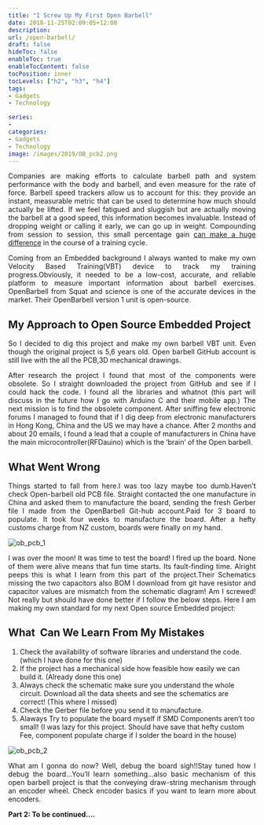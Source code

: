 ```yaml
---
title: "I Screw Up My First Open Barbell"
date: 2018-11-25T02:09:05+12:00
description:
url: /open-barbell/
draft: false
hideToc: false
enableToc: true
enableTocContent: false
tocPosition: inner
tocLevels: ["h2", "h3", "h4"]
tags:
- Gadgets
- Technology

series:
- 
categories:
- Gadgets
- Technology
image: /images/2019/OB_pcb2.png
---
```


<p style='text-align: justify;'>
Companies are making efforts to calculate barbell path and system performance with the body and barbell, and even measure for the rate of force. Barbell speed trackers allow us to account for this: they provide an instant, measurable metric that can be used to determine how much should actually be lifted. If we feel fatigued and sluggish but are actually moving the barbell at a good speed, this information becomes invaluable. Instead of dropping weight or calling it early, we can go up in weight. Compounding from session to session, this small percentage gain <a href="[url](https://pubmed.ncbi.nlm.nih.gov/21311352/)">can make a huge difference</a> in the course of a training cycle. 
</p>


<p style='text-align: justify;'>
Coming from an Embedded background I always wanted to make my own Velocity Based Training(VBT) device to track my training progress.Obviously, it needed to be a low-cost, accurate, and reliable platform to measure important information about barbell exercises. OpenBarbell from Squat and science is one of the accurate devices in the market. Their OpenBarbell version 1 unit is open-source.
</p>

## My Approach to Open Source Embedded Project

<p style='text-align: justify;'>
So I decided to dig this project and make my own barbell VBT unit. Even though the original project is 5,6 years old. Open barbell GitHub account is still live with the all the PCB,3D mechanical drawings.</p>

<p style='text-align: justify;'>
After research the project I found that most of the components were obsolete. So I straight downloaded the project from GitHub and see if I could hack the code. I found all the libraries and whatnot (this part will discuss in the future how I go with Arduino C and their mobile app.) The next mission is to find the obsolete component. After sniffing few electronic forums I managed to found that if I dig deep from electronic manufacturers in Hong Kong, China and the US we may have a chance. After 2 months and about 20 emails, I found a lead that a couple of manufacturers in China have the main microcontroller(RFDauino) which is the ‘brain’ of the Open barbell.
</p>

## What Went Wrong
<p style='text-align: justify;'>
Things started to fall from here.I was too lazy maybe too dumb.Haven’t check Open-barbell old PCB file. Straight contacted the one manufacture in China and asked them to manufacture the board, sending the fresh Gerber file I made from the OpenBarbell Git-hub account.Paid for 3 board to populate. It took four weeks to manufacture the board. After a hefty customs charge from NZ custom, boards were finally on my hand.</p>

![ob_pcb_1](/images/2019/OB_pcb1.png)

<p style='text-align: justify;'>
I was over the moon! It was time to test the board! I fired up the board. None of them were alive means that fun time starts. Its fault-finding time. Alright peeps this is what I learn from this part of the project.Their Schematics missing the two capacitors also BOM I download from git have resistor and capacitor values are mismatch from the schematic diagram! Am I screwed! Not really but should have done better if I follow the below steps. Here I am making my own standard for my next Open source Embedded project:
</p>

## What  Can We Learn From My Mistakes

1. Check the availability of software libraries and understand the code. (which I have done for this one)
2. If the project has a mechanical side how feasible how easily we can build it. (Already done this one)
3. Always check the schematic make sure you understand the whole circuit. Download all the data sheets and see the schematics are correct! (This where I missed)
4. Check the Gerber file before you send it to manufacture.
5. Alaways Try to populate the board myself if SMD Components aren’t too small! (I was lazy for this project. Should have save that hefty custom Fee, component populate charge if I solder the board in the house)


![ob_pcb_2](/images/2019/OB_pcb3.png)

<p style='text-align: justify;'>
What am I gonna do now? Well, debug the board sigh!!Stay tuned how I debug the board…You’ll learn something…also basic mechanism of this open barbell project is that the conveying draw-string mechanism through an encoder wheel. Check encoder basics if you want to learn more about encoders.</p>


**Part 2: To be continued....**

